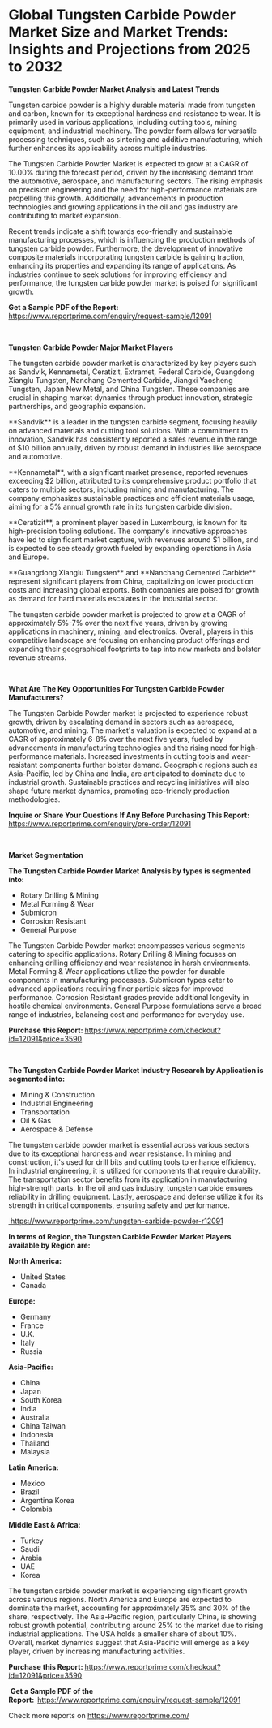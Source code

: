 <p><h1>Global Tungsten Carbide Powder Market Size and Market Trends: Insights and Projections from 2025 to 2032</h1></p><p><strong>Tungsten Carbide Powder Market Analysis and Latest Trends</strong></p>
<p><p>Tungsten carbide powder is a highly durable material made from tungsten and carbon, known for its exceptional hardness and resistance to wear. It is primarily used in various applications, including cutting tools, mining equipment, and industrial machinery. The powder form allows for versatile processing techniques, such as sintering and additive manufacturing, which further enhances its applicability across multiple industries.</p><p>The Tungsten Carbide Powder Market is expected to grow at a CAGR of 10.00% during the forecast period, driven by the increasing demand from the automotive, aerospace, and manufacturing sectors. The rising emphasis on precision engineering and the need for high-performance materials are propelling this growth. Additionally, advancements in production technologies and growing applications in the oil and gas industry are contributing to market expansion.</p><p>Recent trends indicate a shift towards eco-friendly and sustainable manufacturing processes, which is influencing the production methods of tungsten carbide powder. Furthermore, the development of innovative composite materials incorporating tungsten carbide is gaining traction, enhancing its properties and expanding its range of applications. As industries continue to seek solutions for improving efficiency and performance, the tungsten carbide powder market is poised for significant growth.</p></p>
<p><strong>Get a Sample PDF of the Report:&nbsp;</strong> <a href="https://www.reportprime.com/enquiry/request-sample/12091?utm_campaign=3096&utm_medium=2&utm_source=Github&utm_content=ia&utm_term=17032025&utm_id=tungsten-carbide-powder">https://www.reportprime.com/enquiry/request-sample/12091</a></p>
<p>&nbsp;</p>
<p><strong>Tungsten Carbide Powder Major Market Players</strong></p>
<p><p>The tungsten carbide powder market is characterized by key players such as Sandvik, Kennametal, Ceratizit, Extramet, Federal Carbide, Guangdong Xianglu Tungsten, Nanchang Cemented Carbide, Jiangxi Yaosheng Tungsten, Japan New Metal, and China Tungsten. These companies are crucial in shaping market dynamics through product innovation, strategic partnerships, and geographic expansion.</p><p>**Sandvik** is a leader in the tungsten carbide segment, focusing heavily on advanced materials and cutting tool solutions. With a commitment to innovation, Sandvik has consistently reported a sales revenue in the range of $10 billion annually, driven by robust demand in industries like aerospace and automotive. </p><p>**Kennametal**, with a significant market presence, reported revenues exceeding $2 billion, attributed to its comprehensive product portfolio that caters to multiple sectors, including mining and manufacturing. The company emphasizes sustainable practices and efficient materials usage, aiming for a 5% annual growth rate in its tungsten carbide division.</p><p>**Ceratizit**, a prominent player based in Luxembourg, is known for its high-precision tooling solutions. The company's innovative approaches have led to significant market capture, with revenues around $1 billion, and is expected to see steady growth fueled by expanding operations in Asia and Europe.</p><p>**Guangdong Xianglu Tungsten** and **Nanchang Cemented Carbide** represent significant players from China, capitalizing on lower production costs and increasing global exports. Both companies are poised for growth as demand for hard materials escalates in the industrial sector.</p><p>The tungsten carbide powder market is projected to grow at a CAGR of approximately 5%-7% over the next five years, driven by growing applications in machinery, mining, and electronics. Overall, players in this competitive landscape are focusing on enhancing product offerings and expanding their geographical footprints to tap into new markets and bolster revenue streams.</p></p>
<p>&nbsp;</p>
<p><strong>What Are The Key Opportunities For Tungsten Carbide Powder Manufacturers?</strong></p>
<p><p>The Tungsten Carbide Powder market is projected to experience robust growth, driven by escalating demand in sectors such as aerospace, automotive, and mining. The market's valuation is expected to expand at a CAGR of approximately 6-8% over the next five years, fueled by advancements in manufacturing technologies and the rising need for high-performance materials. Increased investments in cutting tools and wear-resistant components further bolster demand. Geographic regions such as Asia-Pacific, led by China and India, are anticipated to dominate due to industrial growth. Sustainable practices and recycling initiatives will also shape future market dynamics, promoting eco-friendly production methodologies.</p></p>
<p><strong>Inquire or Share Your Questions If Any Before Purchasing This Report:</strong> <a href="https://www.reportprime.com/enquiry/pre-order/12091?utm_campaign=3096&utm_medium=2&utm_source=Github&utm_content=ia&utm_term=17032025&utm_id=tungsten-carbide-powder">https://www.reportprime.com/enquiry/pre-order/12091</a></p>
<p>&nbsp;</p>
<p><strong>Market Segmentation</strong></p>
<p><strong>The Tungsten Carbide Powder Market Analysis by types is segmented into:</strong></p>
<p><ul><li>Rotary Drilling & Mining</li><li>Metal Forming & Wear</li><li>Submicron</li><li>Corrosion Resistant</li><li>General Purpose</li></ul></p>
<p><p>The Tungsten Carbide Powder market encompasses various segments catering to specific applications. Rotary Drilling & Mining focuses on enhancing drilling efficiency and wear resistance in harsh environments. Metal Forming & Wear applications utilize the powder for durable components in manufacturing processes. Submicron types cater to advanced applications requiring finer particle sizes for improved performance. Corrosion Resistant grades provide additional longevity in hostile chemical environments. General Purpose formulations serve a broad range of industries, balancing cost and performance for everyday use.</p></p>
<p><strong>Purchase this Report:&nbsp;</strong><a href="https://www.reportprime.com/checkout?id=12091&price=3590&utm_campaign=3096&utm_medium=2&utm_source=Github&utm_content=ia&utm_term=17032025&utm_id=tungsten-carbide-powder">https://www.reportprime.com/checkout?id=12091&price=3590</a></p>
<p>&nbsp;</p>
<p><strong>The Tungsten Carbide Powder Market Industry Research by Application is segmented into:</strong></p>
<p><ul><li>Mining & Construction</li><li>Industrial Engineering</li><li>Transportation</li><li>Oil & Gas</li><li>Aerospace & Defense</li></ul></p>
<p><p>The tungsten carbide powder market is essential across various sectors due to its exceptional hardness and wear resistance. In mining and construction, it's used for drill bits and cutting tools to enhance efficiency. In industrial engineering, it is utilized for components that require durability. The transportation sector benefits from its application in manufacturing high-strength parts. In the oil and gas industry, tungsten carbide ensures reliability in drilling equipment. Lastly, aerospace and defense utilize it for its strength in critical components, ensuring safety and performance.</p></p>
<p><a href="https://www.reportprime.com/tungsten-carbide-powder-r12091?utm_campaign=3096&utm_medium=2&utm_source=Github&utm_content=ia&utm_term=17032025&utm_id=tungsten-carbide-powder">&nbsp;https://www.reportprime.com/tungsten-carbide-powder-r12091</a></p>
<p><strong>In terms of Region, the Tungsten Carbide Powder Market Players available by Region are:</strong></p>
<p>
    <p> <strong> North America: </strong>
        <ul>
            <li>United States</li>
            <li>Canada</li>
        </ul>
        </p> 
    <p> <strong> Europe: </strong>
        <ul>
            <li>Germany</li>
            <li>France</li>
            <li>U.K.</li>
            <li>Italy</li>
            <li>Russia</li>
        </ul>
        </p> 
    <p> <strong> Asia-Pacific: </strong>
        <ul>
            <li>China</li>
            <li>Japan</li>
            <li>South Korea</li>
            <li>India</li>
            <li>Australia</li>
            <li>China Taiwan</li>
            <li>Indonesia</li>
            <li>Thailand</li>
            <li>Malaysia</li>
        </ul>
        </p> 
    <p> <strong> Latin America: </strong>
        <ul>
            <li>Mexico</li>
            <li>Brazil</li>
            <li>Argentina Korea</li>
            <li>Colombia</li>
        </ul>
        </p> 
    <p> <strong> Middle East & Africa: </strong>
        <ul>
            <li>Turkey</li>
            <li>Saudi</li>
            <li>Arabia</li>
            <li>UAE</li>
            <li>Korea</li>
        </ul>
    </p>
    </p>
<p><p>The tungsten carbide powder market is experiencing significant growth across various regions. North America and Europe are expected to dominate the market, accounting for approximately 35% and 30% of the share, respectively. The Asia-Pacific region, particularly China, is showing robust growth potential, contributing around 25% to the market due to rising industrial applications. The USA holds a smaller share of about 10%. Overall, market dynamics suggest that Asia-Pacific will emerge as a key player, driven by increasing manufacturing activities.</p></p>
<p><strong>Purchase this Report: </strong><a href="https://www.reportprime.com/checkout?id=12091&price=3590&utm_campaign=3096&utm_medium=2&utm_source=Github&utm_content=ia&utm_term=17032025&utm_id=tungsten-carbide-powder">https://www.reportprime.com/checkout?id=12091&price=3590</a></p>
<p>&nbsp;<strong>Get a Sample PDF of the Report:&nbsp;&nbsp;</strong><a href="https://www.reportprime.com/enquiry/request-sample/12091?utm_campaign=3096&utm_medium=2&utm_source=Github&utm_content=ia&utm_term=17032025&utm_id=tungsten-carbide-powder">https://www.reportprime.com/enquiry/request-sample/12091</a></p>
<p><strong></strong></p>
<p>Check more reports on <a href="https://www.reportprime.com/?utm_campaign=3096&utm_medium=2&utm_source=Github&utm_content=ia&utm_term=17032025&utm_id=tungsten-carbide-powder">https://www.reportprime.com/</a></p>